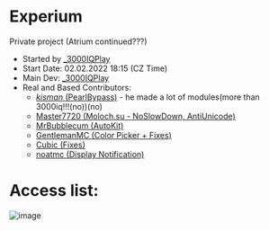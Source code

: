 # Experium
Private project (Atrium continued???) <br />
- Started by [_3000IQPlay](https://github.com/3000IQPlay) <br />
- Start Date: 02.02.2022 18:15 (CZ Time)
- Main Dev: [_3000IQPlay](https://github.com/3000IQPlay)
- Real and Based Contributors: 
  - [_kisman_ (PearlBypass)](https://github.com/kisman2000) - he made a lot of modules(more than 3000iq!!!(no))(no)
  - [Master7720 (Moloch.su - NoSlowDown, AntiUnicode)](https://github.com/master7720)
  - [MrBubblecum (AutoKit)](https://github.com/MrBubblegum)
  - [GentlemanMC (Color Picker + Fixes)](https://github.com/GentlemanMC)
  - [Cubic (Fixes)](https://github.com/Cuubicc)
  - [noatmc (Display Notification)](https://github.com/noatmc)

# Access list:
![image](https://user-images.githubusercontent.com/75604883/204055462-b9c411a1-66ec-4511-b5f8-5a5e2e23f486.png)
